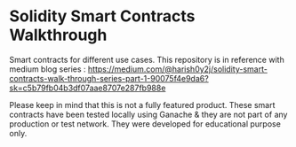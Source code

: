 # Solidity Smart Contracts Walkthrough

Smart contracts for different use cases. This repository is in reference with medium blog series : https://medium.com/@harish0y2j/solidity-smart-contracts-walk-through-series-part-1-90075f4e9da6?sk=c5b79fb04b3df07aae8707e287fb988e

Please keep in mind that this is not a fully featured product. These smart contracts have been tested locally using Ganache & they are not part of any production or test network. They were developed for educational purpose only.

